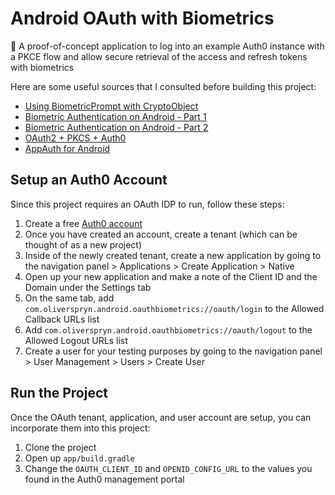# Android OAuth with Biometrics

🔐 A proof-of-concept application to log into an example Auth0 instance with a PKCE flow and allow secure retrieval of the access and refresh tokens with biometrics

Here are some useful sources that I consulted before building this project:

- [Using BiometricPrompt with CryptoObject](https://medium.com/androiddevelopers/using-biometricprompt-with-cryptoobject-how-and-why-aace500ccdb7)
- [Biometric Authentication on Android - Part 1](https://medium.com/androiddevelopers/biometric-authentication-on-android-part-1-264523bce85d)
- [Biometric Authentication on Android - Part 2](https://medium.com/androiddevelopers/biometric-authentication-on-android-part-2-bc4d0dae9863)
- [OAuth2 + PKCS + Auth0](https://medium.com/geekculture/implement-oauth2-pkce-in-swift-9bdb58873957)
- [AppAuth for Android](https://github.com/openid/AppAuth-Android)

## Setup an Auth0 Account

Since this project requires an OAuth IDP to run, follow these steps:

1. Create a free [Auth0 account](https://auth0.com/)
1. Once you have created an account, create a tenant (which can be thought of as a new project)
1. Inside of the newly created tenant, create a new application by going to the navigation panel &gt; Applications &gt; Create Application &gt; Native
1. Open up your new application and make a note of the Client ID and the Domain under the Settings tab
1. On the same tab, add `com.oliverspryn.android.oauthbiometrics://oauth/login` to the Allowed Callback URLs list
1. Add `com.oliverspryn.android.oauthbiometrics://oauth/logout` to the Allowed Logout URLs list
1. Create a user for your testing purposes by going to the navigation panel &gt; User Management &gt; Users &gt; Create User

## Run the Project

Once the OAuth tenant, application, and user account are setup, you can incorporate them into this project:

1. Clone the project
1. Open up `app/build.gradle`
1. Change the `OAUTH_CLIENT_ID` and `OPENID_CONFIG_URL` to the values you found in the Auth0 management portal
